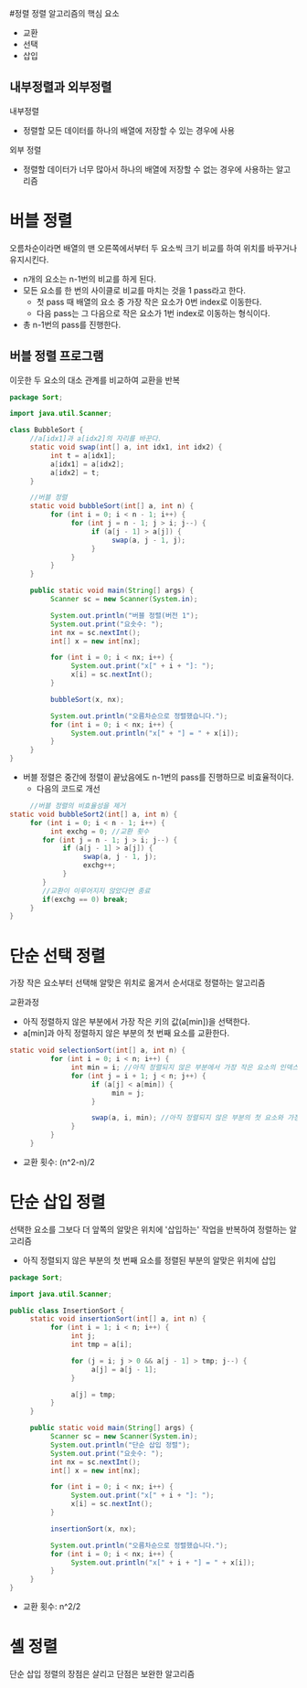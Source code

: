 #정렬
정렬 알고리즘의 핵심 요소
- 교환
- 선택
- 삽입
## 내부정렬과 외부정렬
내부정렬
- 정렬할 모든 데이터를 하나의 배열에 저장할 수 있는 경우에 사용

외부 정렬
- 정렬할 데이터가 너무 많아서 하나의 배열에 저장할 수 없는 경우에 사용하는 알고리즘

# 버블 정렬

오름차순이라면 배열의 맨 오른쪽에서부터 두 요소씩 크기 비교를 하여 위치를 바꾸거나 유지시킨다.
- n개의 요소는 n-1번의 비교를 하게 된다.
- 모든 요소를 한 번의 사이클로 비교를 마치는 것을 1 pass라고 한다.
  - 첫 pass 때 배열의 요소 중 가장 작은 요소가 0번 index로 이동한다.
  - 다음 pass는 그 다음으로 작은 요소가 1번 index로 이동하는 형식이다.
- 총 n-1번의 pass를 진행한다.

## 버블 정렬 프로그램
이웃한 두 요소의 대소 관계를 비교하여 교환을 반복

```java
package Sort;

import java.util.Scanner;

class BubbleSort {
     //a[idx1]과 a[idx2]의 자리를 바꾼다.
     static void swap(int[] a, int idx1, int idx2) {
          int t = a[idx1];
          a[idx1] = a[idx2];
          a[idx2] = t;
     }

     //버블 정렬
     static void bubbleSort(int[] a, int n) {
          for (int i = 0; i < n - 1; i++) {
               for (int j = n - 1; j > i; j--) {
                    if (a[j - 1] > a[j]) {
                         swap(a, j - 1, j);
                    }
               }
          }
     }

     public static void main(String[] args) {
          Scanner sc = new Scanner(System.in);

          System.out.println("버블 정렬(버전 1");
          System.out.print("요솟수: ");
          int nx = sc.nextInt();
          int[] x = new int[nx];

          for (int i = 0; i < nx; i++) {
               System.out.print("x[" + i + "]: ");
               x[i] = sc.nextInt();
          }

          bubbleSort(x, nx);

          System.out.println("오름차순으로 정렬했습니다.");
          for (int i = 0; i < nx; i++) {
               System.out.println("x[" + "] = " + x[i]);
          }
     }
}
```

- 버블 정렬은 중간에 정렬이 끝났음에도 n-1번의 pass를 진행하므로 비효율적이다.
  - 다음의 코드로 개선

```java
     //버블 정렬의 비효율성을 제거
static void bubbleSort2(int[] a, int n) {
     for (int i = 0; i < n - 1; i++) {
          int exchg = 0; //교환 횟수
        for (int j = n - 1; j > i; j--) {
             if (a[j - 1] > a[j]) {
                  swap(a, j - 1, j);
                  exchg++;
             }
        }
        //교환이 이루어지지 않았다면 종료
        if(exchg == 0) break;
     }
}
```

# 단순 선택 정렬
가장 작은 요소부터 선택해 알맞은 위치로 옮겨서 순서대로 정렬하는 알고리즘

교환과정
- 아직 정렬하지 않은 부분에서 가장 작은 키의 값(a[min])을 선택한다.
- a[min]과 아직 정렬하지 않은 부분의 첫 번째 요소를 교환한다.

```java
static void selectionSort(int[] a, int n) {
          for (int i = 0; i < n; i++) {
               int min = i; //아직 정렬되지 않은 부분에서 가장 작은 요소의 인덱스를 기록
               for (int j = i + 1; j < n; j++) {
                    if (a[j] < a[min]) {
                         min = j;
                    }

                    swap(a, i, min); //아직 정렬되지 않은 부분의 첫 요소와 가장 작은 요소를 교환
               }
          }
     }
```
- 교환 횟수: (n^2-n)/2

# 단순 삽입 정렬
선택한 요소를 그보다 더 앞쪽의 알맞은 위치에 '삽입하는' 작업을 반복하여 정렬하는 알고리즘
- 아직 정렬되지 않은 부분의 첫 번째 요소를 정렬된 부분의 알맞은 위치에 삽입

```java
package Sort;

import java.util.Scanner;

public class InsertionSort {
     static void insertionSort(int[] a, int n) {
          for (int i = 1; i < n; i++) {
               int j;
               int tmp = a[i];

               for (j = i; j > 0 && a[j - 1] > tmp; j--) {
                    a[j] = a[j - 1];
               }

               a[j] = tmp;
          }
     }

     public static void main(String[] args) {
          Scanner sc = new Scanner(System.in);
          System.out.println("단순 삽입 정렬");
          System.out.print("요솟수: ");
          int nx = sc.nextInt();
          int[] x = new int[nx];

          for (int i = 0; i < nx; i++) {
               System.out.print("x[" + i + "]: ");
               x[i] = sc.nextInt();
          }

          insertionSort(x, nx);

          System.out.println("오름차순으로 정렬했습니다.");
          for (int i = 0; i < nx; i++) {
               System.out.println("x[" + i + "] = " + x[i]);
          }
     }
}
```

- 교환 횟수: n^2/2

# 셸 정렬
단순 삽입 정렬의 장점은 살리고 단점은 보완한 알고리즘


